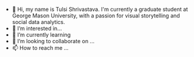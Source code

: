 - 👋 Hi, my name is Tulsi Shrivastava. I'm currently a graduate student at George Mason University, with a passion for visual storytelling and social data analytics.
- 👀 I’m interested in...
- 🌱 I’m currently learning 
- 💞️ I’m looking to collaborate on ...
- 📫 How to reach me ...

<!---
tulshri/tulshri is a ✨ special ✨ repository because its `README.md` (this file) appears on your GitHub profile.
You can click the Preview link to take a look at your changes.
--->
